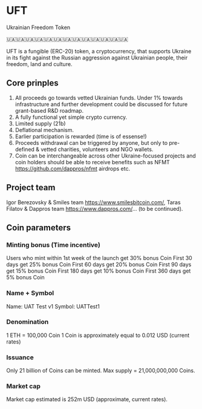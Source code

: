 # UFT
Ukrainian Freedom Token

🇺🇦🇺🇦🇺🇦🇺🇦🇺🇦🇺🇦🇺🇦🇺🇦🇺🇦🇺🇦🇺🇦🇺🇦🇺🇦

UFT is a fungible (ERC-20) token, a cryptocurrency, that supports Ukraine in its fight against the Russian aggression against Ukrainian people, their freedom, land and culture.

## Core prinples

1. All proceeds go towards vetted Ukrainian funds. Under 1% towards infrastructure and further development could be discussed for future grant-based R&D roadmap.
2. A fully functional yet simple crypto currency.
3. Limited supply (21b)
4. Deflational mechanism.
5. Earlier participation is rewarded (time is of essense!)
6. Proceeds withdrawal can be triggered by anyone, but only to pre-defined & vetted charities, volunteers and NGO wallets. 
7. Coin can be interchangeable across other Ukraine-focused projects and coin holders should be able to receive benefits such as NFMT https://github.com/dappros/nfmt airdrops etc. 

## Project team

Igor Berezovsky & Smiles team https://www.smilesbitcoin.com/, Taras Filatov & Dappros team https://www.dappros.com/... (to be continued).

## Coin parameters

### Minting bonus (Time incentive)
Users who mint within 1st week of the launch get 30% bonus Coin
First 30 days get 25% bonus Coin
First 60 days get 20% bonus Coin
First 90 days get 15% bonus Coin
First 180 days get 10% bonus Coin
First 360 days get 5% bonus Coin

### Name + Symbol
Name: UAT Test v1
Symbol: UATTest1

### Denomination
1 ETH = 100,000 Coin
1 Coin is approximately equal to 0.012 USD (current rates)

### Issuance
Only 21 billion of Coins can be minted.
Max supply = 21,000,000,000 Coins.

### Market cap
Market cap estimated is 252m USD (approximate, current rates).










